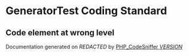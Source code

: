 # GeneratorTest Coding Standard

## Code element at wrong level


Documentation generated on *REDACTED* by [PHP_CodeSniffer *VERSION*](https://github.com/PHPCSStandards/PHP_CodeSniffer)
